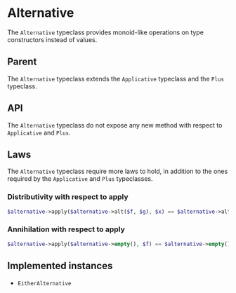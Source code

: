 # Alternative

The `Alternative` typeclass provides monoid-like operations on type constructors instead of values.

## Parent

The `Alternative` typeclass extends the `Applicative` typeclass and the `Plus` typeclass.

## API

The `Alternative` typeclass do not expose any new method with respect to `Applicative` and `Plus`.

## Laws

The `Alternative` typeclass require more laws to hold, in addition to the ones required by the `Applicative` and `Plus` typeclasses.

### Distributivity with respect to apply

```php
$alternative->apply($alternative->alt($f, $g), $x) == $alternative->alt($alternative->apply($f, $x), $alternative->apply($g, $x))
```

### Annihilation with respect to apply

```php
$alternative->apply($alternative->empty(), $f) == $alternative->empty()
```

## Implemented instances

- `EitherAlternative`
